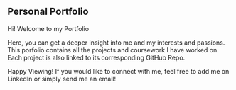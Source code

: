 ## Personal Portfolio

Hi! Welcome to my Portfolio 

Here, you can get a deeper insight into me and my interests and passions. 
This porfolio contains all the projects and coursework I have worked on. Each project is also linked to its corresponding GitHub Repo. 

Happy Viewing! If you would like to connect with me, feel free to add me on LinkedIn or simply send me an email! 

